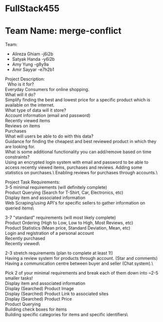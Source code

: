# FullStack455


# Team Name: merge-conflict

Team: 
- Alireza Ghiam -j6i2b
- Satyak Handa -y6i2b
- Amy Yung -g8y9a 
- Amir Sayyar -e7h2b1

Project Description: \
$~$
Who is it for?\
Everyday Consumers for online shopping.\
What will it do?\
Simplify finding the best and lowest price for a specific product which is available on the internet.\
What type of data will it store?\
Account information (email and password)\
Recently viewed items\
Reviews on items\
Purchases\
What will users be able to do with this data?\
Guidance for finding the cheapest and best reviewed product in which they are looking for.\
What is some additional functionality you can add/remove based on time constraints?\
Using an encrypted login system with email and password to be able to access recently viewed items, purchases and reviews. Adding some statistics on purchases.\ Enabling reviews for purchases through accounts.\

Project Task Requirements:\
3-5 minimal requirements (will definitely complete)\
Product Querying (Search for T-Shirt, Car, Electronics, etc)\
Display item and associated information\
Web Scraping/using API's for specific sellers to gather information on queried items\

3-7 "standard" requirements (will most likely complete)\
Product Ordering (High to Low, Low to High, Most Reviews, etc)\
Product Statistics (Mean price, Standard Deviation, Mean, etc)\
Login and registration of a personal account\
Recently purchased\
Recently viewed\

2-3 stretch requirements (plan to complete at least 1!)\
Having a review system for products through account. (Star and comments)\
Having a communication centre between buyer and seller (Chat system).\

Pick 2 of your minimal requirements and break each of them down into ~2-5 smaller tasks!\
Display item and associated information\
Display (Searched) Product Image\
Display (Searched)  Product Link to associated sites\
Display  (Searched) Product Price\
Product Querying\
Building check boxes for items\
Building specific categories for items and specific identifiers\
